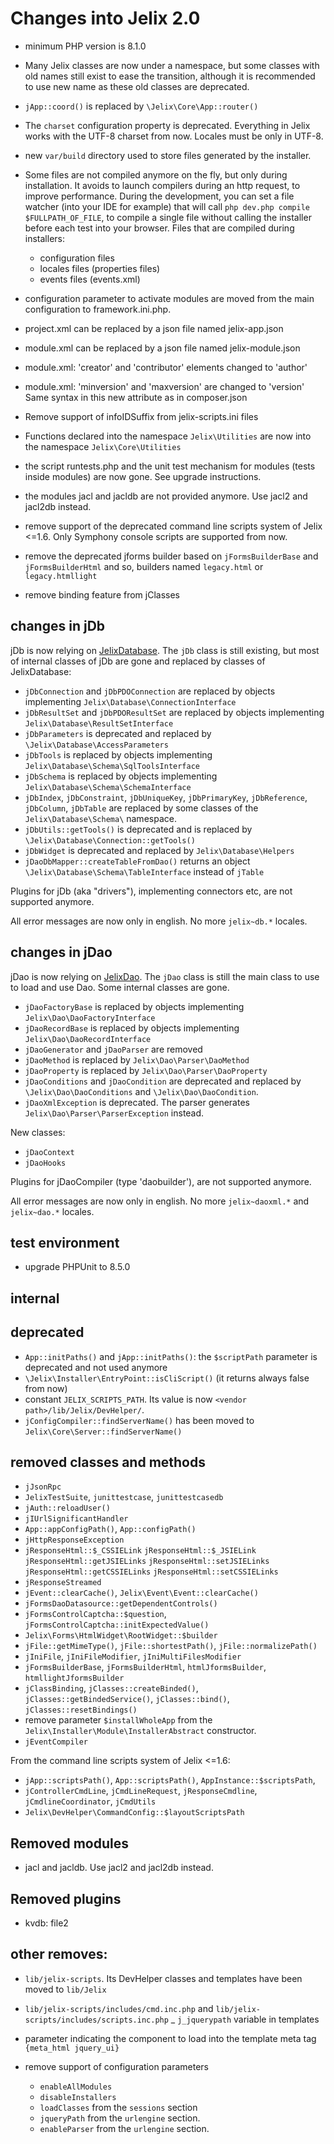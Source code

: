 # Changes into Jelix 2.0

- minimum PHP version is 8.1.0

- Many Jelix classes are now under a namespace, but some classes with old names
  still exist to ease the transition, although it is recommended to use new name
  as these old classes are deprecated.

- `jApp::coord()` is replaced by `\Jelix\Core\App::router()`

- The `charset` configuration property is deprecated. Everything in Jelix works
  with the UTF-8 charset from now. Locales must be only in UTF-8.

- new `var/build` directory used to store files generated by the installer.
- Some files are not compiled anymore on the fly, but only during installation.
  It avoids to launch compilers during an http request, to improve performance.
  During the development, you can set a file watcher (into your IDE for example)
  that will call `php dev.php compile $FULLPATH_OF_FILE`, to compile a single
  file without calling the installer before each test into your browser.
  Files that are compiled during installers:
  - configuration files
  - locales files (properties files)
  - events files (events.xml)


- configuration parameter to activate modules are moved from the main 
  configuration to framework.ini.php.

- project.xml can be replaced by a json file named jelix-app.json
- module.xml can be replaced by a json file named jelix-module.json

- module.xml: 'creator' and 'contributor' elements changed to 'author'
- module.xml: 'minversion' and 'maxversion' are changed to 'version'
    Same syntax in this new attribute as in composer.json

- Remove support of infoIDSuffix from jelix-scripts.ini files

- Functions declared into the namespace `Jelix\Utilities` are now into the namespace `Jelix\Core\Utilities`

- the script runtests.php and the unit test mechanism for modules
  (tests inside modules) are now gone. See upgrade instructions.
- the modules jacl and jacldb are not provided anymore. Use jacl2 and jacl2db instead.

- remove support of the deprecated command line scripts system of Jelix <=1.6. Only Symphony console scripts are supported from now.

- remove the deprecated jforms builder based on `jFormsBuilderBase` and `jFormsBuilderHtml`
  and so, builders named `legacy.html` or `legacy.htmllight`
- remove binding feature from jClasses

## changes in jDb

jDb is now relying on [JelixDatabase](https://github.com/jelix/JelixDatabase).
The `jDb` class is still existing, but most of internal classes of jDb
are gone and replaced by classes of JelixDatabase:

- `jDbConnection` and `jDbPDOConnection` are replaced by objects implementing `Jelix\Database\ConnectionInterface`
- `jDbResultSet` and `jDbPDOResultSet` are replaced by objects implementing `Jelix\Database\ResultSetInterface`
- `jDbParameters` is deprecated and replaced by `\Jelix\Database\AccessParameters`
- `jDbTools` is  replaced by objects implementing `Jelix\Database\Schema\SqlToolsInterface`
- `jDbSchema` is replaced by objects implementing `Jelix\Database\Schema\SchemaInterface`
- `jDbIndex`, `jDbConstraint`, `jDbUniqueKey`, `jDbPrimaryKey`, `jDbReference`,
  `jDbColumn`, `jDbTable` are replaced by some classes of the `Jelix\Database\Schema\` namespace.
- `jDbUtils::getTools()` is deprecated and is replaced by `\Jelix\Database\Connection::getTools()` 
- `jDbWidget` is deprecated and replaced by `Jelix\Database\Helpers`
- `jDaoDbMapper::createTableFromDao()` returns an object `\Jelix\Database\Schema\TableInterface` instead of `jTable`

Plugins for jDb (aka "drivers"), implementing connectors etc, are not supported
anymore.

All error messages are now only in english. No more `jelix~db.*` locales.

## changes in jDao

jDao is now relying on [JelixDao](https://github.com/jelix/JelixDao).
The `jDao` class is still the main class to use to load and use Dao.
Some internal classes are gone.

- `jDaoFactoryBase` is replaced by objects implementing `Jelix\Dao\DaoFactoryInterface`
- `jDaoRecordBase` is replaced by objects implementing `Jelix\Dao\DaoRecordInterface`
- `jDaoGenerator` and `jDaoParser` are removed
- `jDaoMethod` is replaced by `Jelix\Dao\Parser\DaoMethod`
- `jDaoProperty` is replaced by `Jelix\Dao\Parser\DaoProperty`
- `jDaoConditions` and `jDaoCondition` are deprecated and replaced by 
  `\Jelix\Dao\DaoConditions` and `\Jelix\Dao\DaoCondition`.
- `jDaoXmlException` is deprecated. The parser generates `Jelix\Dao\Parser\ParserException` instead.

New classes:

- `jDaoContext`
- `jDaoHooks`


Plugins for jDaoCompiler (type 'daobuilder'), are not supported anymore.

All error messages are now only in english. No more `jelix~daoxml.*` and `jelix~dao.*` locales.

## test environment

- upgrade PHPUnit to 8.5.0


## internal


## deprecated

- `App::initPaths()` and `jApp::initPaths()`: the `$scriptPath` parameter is deprecated and not used anymore
- `\Jelix\Installer\EntryPoint::isCliScript()` (it returns always false from now)
- constant `JELIX_SCRIPTS_PATH`. Its value is now `<vendor path>/lib/Jelix/DevHelper/`.
- `jConfigCompiler::findServerName()` has been moved to `Jelix\Core\Server::findServerName()`


## removed classes and methods

- `jJsonRpc`
- `JelixTestSuite`, `junittestcase`, `junittestcasedb`
- `jAuth::reloadUser()`
- `jIUrlSignificantHandler`
- `App::appConfigPath()`, `App::configPath()`
- `jHttpResponseException`
- `jResponseHtml::$_CSSIELink` `jResponseHtml::$_JSIELink` `jResponseHtml::getJSIELinks` `jResponseHtml::setJSIELinks` `jResponseHtml::getCSSIELinks` `jResponseHtml::setCSSIELinks`
- `jResponseStreamed`
- `jEvent::clearCache()`, `Jelix\Event\Event::clearCache()`
- `jFormsDaoDatasource::getDependentControls()`
- `jFormsControlCaptcha::$question`, `jFormsControlCaptcha::initExpectedValue()`
- `Jelix\Forms\HtmlWidget\RootWidget::$builder`
- `jFile::getMimeType()`, `jFile::shortestPath()`, `jFile::normalizePath()`
- `jIniFile`, `jIniFileModifier`, `jIniMultiFilesModifier`
- `jFormsBuilderBase`, `jFormsBuilderHtml`, `htmlJformsBuilder`, `htmllightJformsBuilder`
- `jClassBinding`, `jClasses::createBinded()`, `jClasses::getBindedService()`, `jClasses::bind()`, `jClasses::resetBindings()`  
- remove parameter `$installWholeApp` from the `Jelix\Installer\Module\InstallerAbstract` constructor.
- `jEventCompiler`

From the command line scripts system of Jelix <=1.6:

- `jApp::scriptsPath()`, `App::scriptsPath()`, `AppInstance::$scriptsPath`, 
- `jControllerCmdLine`, `jCmdLineRequest`, `jResponseCmdline`, `jCmdlineCoordinator`, `jCmdUtils`
- `Jelix\DevHelper\CommandConfig::$layoutScriptsPath`


## Removed modules

- jacl and jacldb. Use jacl2 and jacl2db instead.

## Removed plugins

- kvdb: file2

## other removes:

- `lib/jelix-scripts`. Its DevHelper classes and templates have been moved to `lib/Jelix`
- `lib/jelix-scripts/includes/cmd.inc.php` and `lib/jelix-scripts/includes/scripts.inc.php`
_ `j_jquerypath` variable in templates
- parameter indicating the component to load into the template meta tag `{meta_html jquery_ui}` 

- remove support of configuration parameters
  - `enableAllModules`
  - `disableInstallers`
  - `loadClasses` from the `sessions` section
  - `jqueryPath` from the `urlengine` section.
  - `enableParser` from the `urlengine` section.